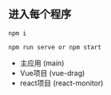 ## 进入每个程序
`npm i`

`npm run serve or npm start`

- 主应用 (main)
- Vue项目 (vue-drag)
- react项目 (react-monitor)
